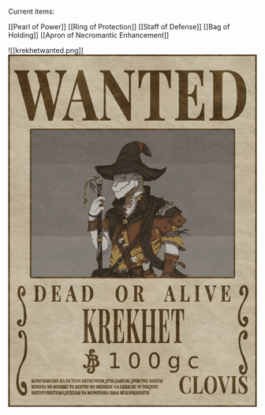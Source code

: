

Current items:

[[Pearl of Power]]
[[Ring of Protection]]
[[Staff of Defense]]
[[Bag of Holding]]
[[Apron of Necromantic Enhancement]]

![[krekhetwanted.png]]
<img src="/assets/krekhetwanted.png"/>
